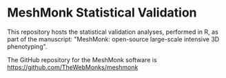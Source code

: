 # MeshMonk Statistical Validation
This repository hosts the statistical validation analyses, performed in R, as part of the manuscript: "MeshMonk: open-source large-scale intensive 3D phenotyping".

The GitHub repository for the MeshMonk software is https://github.com/TheWebMonks/meshmonk
